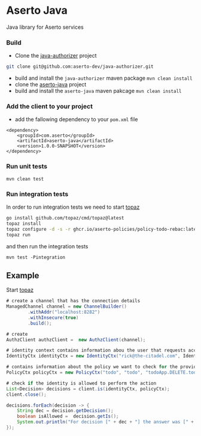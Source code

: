 # Aserto Java
Java library for Aserto services



### Build
- Clone the [java-authorizer](https://github.com/aserto-dev/java-authorizer) project
```bash
git clone git@github.com:aserto-dev/java-authorizer.git
```
- build and install the `java-authorizer` maven package `mvn clean install`
- clone the [aserto-java](https://github.com/aserto-dev/aserto-java) project
- build and install the `aserto-java` maven pakcage `mvn clean install`

### Add the client to your project
- add the fallowing dependency to your `pom.xml` file
```maven
<dependency>
    <groupId>com.aserto</groupId>
    <artifactId>aserto-java</artifactId>
    <version>1.0.0-SNAPSHOT</version>
</dependency>
```

### Run unit tests
```
mvn clean test
```

### Run integration tests
In order to run integration tests we need to start [topaz](https://github.com/aserto-dev/topaz)
```bash
go install github.com/topaz/cmd/topaz@latest
topaz install
topaz configure -d -s -r ghcr.io/aserto-policies/policy-todo-rebac:latest todo
topaz run
```
and then run the integration tests
```
mvn test -Pintegration
```

## Example
Start [topaz](https://github.com/aserto-dev/topaz)

```java
# create a channel that has the connection details
ManagedChannel channel = new ChannelBuilder()
        .withAddr("localhost:8282")
        .withInsecure(true)
        .build();

# create
AuthzClient authzClient =  new AuthzClient(channel);

# identity context contains information abou the user that requests access to some resource
IdentityCtx identityCtx = new IdentityCtx("rick@the-citadel.com", IdentityType.IDENTITY_TYPE_SUB);

# contains information about the policy we want to check for the provided identity
PolicyCtx policyCtx = new PolicyCtx("todo", "todo", "todoApp.DELETE.todos.__id", new String[]{"allowed"});

# check if the identity is allowed to perform the action
List<Decision> decisions = client.is(identityCtx, policyCtx);
client.close();

decisions.forEach(decision -> {
    String dec = decision.getDecision();
    boolean isAllowed =  decision.getIs();
    System.out.println("For decision [" + dec + "] the answer was [" + isAllowed + "]");
});
```
